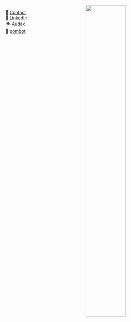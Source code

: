 <img align="right" width="50%" src="https://ribena75.github.io/richard.andrew/assets/img/youdad2.png">

👋 [Contact](mailto:richiebandrew@gmail.com)  
🔗 <a href="https://www.linkedin.com/in/richardandrew75/" target="_blank">LinkedIn</a>  
🚲 [Audax](/richard.andrew/audax/audax.html)  
🤖 [pombot](/pombot/)
